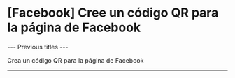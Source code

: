 <h1>[Facebook] Cree un código QR para la página de Facebook</h1>

--- Previous titles ---

Crea un código QR para la página de Facebook

----------
